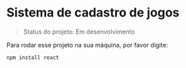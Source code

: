 <h1>Sistema de cadastro de jogos</h1>

> Status do projeto: Em desenvolvimento

Para rodar esse projeto na sua máquina, por favor digite:

~~~
npm install react
~~~
